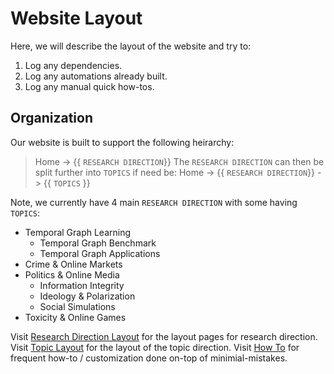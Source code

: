 # Website Layout

Here, we will describe the layout of the website and try to:

1. Log any dependencies.
2. Log any automations already built.
3. Log any manual quick how-tos.

## Organization

Our website is built to support the following heirarchy:
> Home -> {{ `RESEARCH DIRECTION`}} 
The `RESEARCH DIRECTION` can then be split further into `TOPICS` if need be:
> Home -> {{ `RESEARCH DIRECTION`}} -> {{ `TOPICS` }}


Note, we currently have 4 main `RESEARCH DIRECTION` with some having `TOPICS`: 
- Temporal Graph Learning
    - Temporal Graph Benchmark
    - Temporal Graph Applications
- Crime & Online Markets
- Politics & Online Media
    - Information Integrity
    - Ideology & Polarization
    - Social Simulations
- Toxicity & Online Games


Visit [Research Direction Layout](./research_direction_layout.md) for the layout pages for research direction.
Visit [Topic Layout](./topic_layout.md) for the layout of the topic direction.
Visit [How To](./how_to.md) for frequent how-to / customization done on-top of minimial-mistakes.
